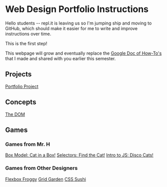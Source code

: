# Web Design Portfolio Instructions
Hello students -- repl.it is leaving us so I'm jumping ship and moving to GitHub, which should make it easier for me
to write and improve instructions over time.

This is the first step!

This webpage will grow and eventually replace the [Google Doc of How-To's](https://docs.google.com/document/d/1MrPTAd-LPJpUH93BYElgGv_abhhagAWaURrOtqjfj9A/edit) that I made and shared with you earlier this semester.

## Projects
[Portfolio Project](./portfolio-project/)

## Concepts
[The DOM](./dom/)

## Games

### Games from Mr. H
[Box Model: Cat in a Box!](https://cat-in-box.netlify.app/)
[Selectors: Find the Cat!](https://cat-in-box.netlify.app/#selectors-0)
[Intro to JS: Disco Cats!](https://cat-in-box.netlify.app/#vanilla-0)

### Games from Other Designers

[Flexbox Froggy](https://flexboxfroggy.com/)
[Grid Garden](https://cssgridgarden.com/)
[CSS Sushi](https://flukeout.github.io/)